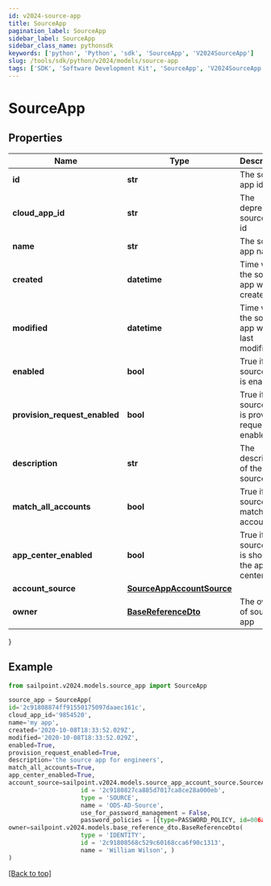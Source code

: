 ```yaml
---
id: v2024-source-app
title: SourceApp
pagination_label: SourceApp
sidebar_label: SourceApp
sidebar_class_name: pythonsdk
keywords: ['python', 'Python', 'sdk', 'SourceApp', 'V2024SourceApp']
slug: /tools/sdk/python/v2024/models/source-app
tags: ['SDK', 'Software Development Kit', 'SourceApp', 'V2024SourceApp']
---
```


# SourceApp

## Properties

| Name | Type | Description | Notes |
| --- | --- | --- | --- |
| **id** | **str** | The source app id | [optional] |
| **cloud_app_id** | **str** | The deprecated source app id | [optional] |
| **name** | **str** | The source app name | [optional] |
| **created** | **datetime** | Time when the source app was created | [optional] |
| **modified** | **datetime** | Time when the source app was last modified | [optional] |
| **enabled** | **bool** | True if the source app is enabled | [optional] [default to False] |
| **provision_request_enabled** | **bool** | True if the source app is provision request enabled | [optional] [default to False] |
| **description** | **str** | The description of the source app | [optional] |
| **match_all_accounts** | **bool** | True if the source app match all accounts | [optional] [default to False] |
| **app_center_enabled** | **bool** | True if the source app is shown in the app center | [optional] [default to True] |
| **account_source** | [**SourceAppAccountSource**](source-app-account-source) |  | [optional] |
| **owner** | [**BaseReferenceDto**](base-reference-dto) | The owner of source app | [optional] |

}

## Example

```python
from sailpoint.v2024.models.source_app import SourceApp

source_app = SourceApp(
id='2c91808874ff91550175097daaec161c',
cloud_app_id='9854520',
name='my app',
created='2020-10-08T18:33:52.029Z',
modified='2020-10-08T18:33:52.029Z',
enabled=True,
provision_request_enabled=True,
description='the source app for engineers',
match_all_accounts=True,
app_center_enabled=True,
account_source=sailpoint.v2024.models.source_app_account_source.SourceApp_accountSource(
                    id = '2c9180827ca885d7017ca8ce28a000eb',
                    type = 'SOURCE',
                    name = 'ODS-AD-Source',
                    use_for_password_management = False,
                    password_policies = [{type=PASSWORD_POLICY, id=006a072ecc6647f68bba9f4a4ad34649, name=Password Policy 1}], ),
owner=sailpoint.v2024.models.base_reference_dto.BaseReferenceDto(
                    type = 'IDENTITY',
                    id = '2c91808568c529c60168cca6f90c1313',
                    name = 'William Wilson', )
)

```

[[Back to top]](#)
